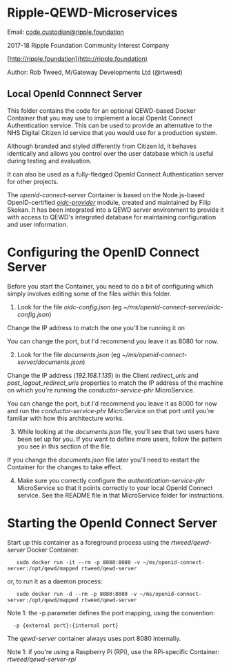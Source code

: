 # Ripple-QEWD-Microservices

Email: <code.custodian@ripple.foundation>

2017-18 Ripple Foundation Community Interest Company 

[http://ripple.foundation](http://ripple.foundation)

Author: Rob Tweed, M/Gateway Developments Ltd (@rtweed)

## Local OpenId Connnect Server

This folder contains the code for an optional QEWD-based Docker Container that you may use to implement a local OpenId Connect Authentication service.  This can be used to provide an alternative to the NHS Digital Citizen Id service that you would use for a production system.  

Although branded and styled differently from Citizen Id, it behaves identically and allows you control over the user database which is useful during testing and evaluation.

It can also be used as a fully-fledged OpenId Connect Authentication server for other projects.

The *openid-connect-server* Container is based on the Node.js-based OpenID-certified 
[*oidc-provider*](https://github.com/panva/node-oidc-provider) module, created and maintained by 
Filip Skokan.  It has been integrated into a QEWD server environment to provide it with access to QEWD's integrated database for maintaining configuration and user information. 


# Configuring the OpenID Connect Server

Before you start the Container, you need to do a bit of configuring which simply involves editing some of the files within this folder.

1) Look for the file *oidc-config.json*  (eg *~/ms/openid-connect-server/oidc-config.json*)

  Change the IP address to match the one you'll be running it on

  You can change the port, but I'd recommend you leave it as 8080 for now.

2) Look for the file *documents.json*  (eg *~/ms/openid-connect-server/documents.json*)

  Change the IP address (*192.168.1.135*) in the Client *redirect_uris* and *post_logout_redirect_uris* properties to match the IP address of the machine on which you're running the *conductor-service-phr* MicroService.

  You can change the port, but I'd recommend you leave it as 8000 for now and run the *conductor-service-phr* MicroService on that port until you're familiar with how this architecture works.

3) While looking at the *documents.json* file, you'll see that two users have been set up for you.  If you want to define more users, follow the pattern you see in this section of the file.

If you change the *documents.json* file later you'll need to restart the Container for the changes to take effect.


4) Make sure you correctly configure the *authentication-service-phr* MicroService so that it points correctly to your local OpenId Connect service.  See the README file in that MicroService folder for instructions.


# Starting the OpenId Connect Server

Start up this container as a foreground process using the *rtweed/qewd-server* Docker Container:

       sudo docker run -it --rm -p 8080:8080 -v ~/ms/openid-connect-server:/opt/qewd/mapped rtweed/qewd-server

or, to run it as a daemon process:

       sudo docker run -d --rm -p 8080:8080 -v ~/ms/openid-connect-server:/opt/qewd/mapped rtweed/qewd-server


Note 1: the -p parameter defines the port mapping, using the convention:

      -p {external port}:{internal port}

The *qewd-server* container always uses port 8080 internally.  



Note 1: if you're using a Raspberry Pi (RPi), use the RPi-specific Container: *rtweed/qewd-server-rpi*


